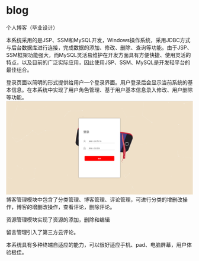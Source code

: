 # blog
个人博客（毕业设计）

本系统采用的是JSP、SSM和MySQL开发，Windows操作系统，采用JDBC方式与后台数据库进行连接，完成数据的添加、修改、删除、查询等功能。由于JSP、SSM框架功能强大，而MySQL灵活易维护在开发方面具有方便快捷、使用灵活的特点，以及目前的广泛实际应用，因此使用JSP、SSM、MySQL是开发轻平台的最佳组合。

登录页面以简明的形式提供给用户一个登录界面。用户登录后会显示当前系统的基本信息。在本系统中实现了用户角色管理、基于用户基本信息录入修改、用户删除等功能。
![image](https://github.com/Kilitoli/blog/blob/master/%E6%95%88%E6%9E%9C%E5%B1%95%E7%A4%BA/%E7%99%BB%E5%BD%95%E7%95%8C%E9%9D%A2%E5%9B%BE.png)
博客管理模块中包含了分类管理、博客管理、评论管理，可进行分类的增删改操作，博客的增删改操作，查看评论，删除评论。

资源管理模块实现了资源的添加，删除和编辑

留言管理引入了第三方云评论。

本系统具有多种终端自适应的能力，可以很好适应手机、pad、电脑屏幕，用户体验极佳。
